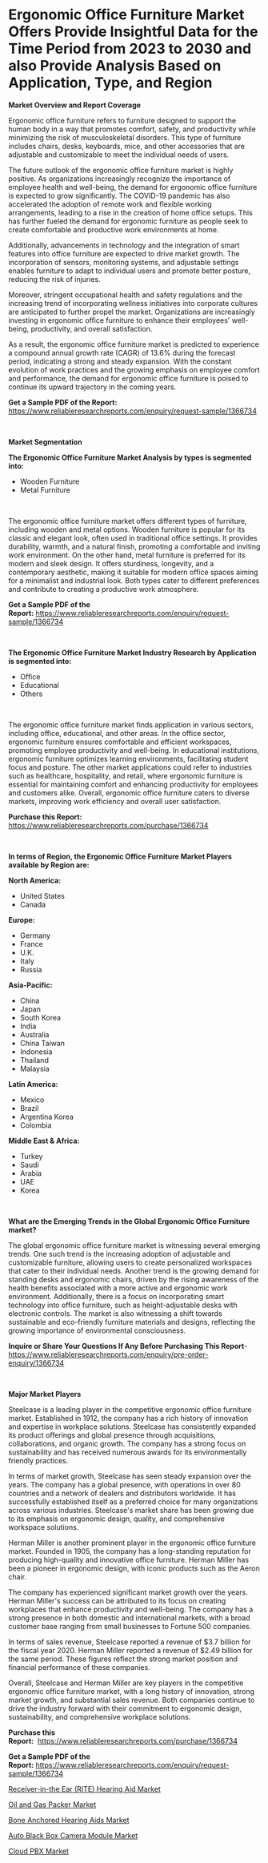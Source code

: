 <p><h1>Ergonomic Office Furniture Market Offers Provide Insightful Data for the Time Period from 2023 to 2030 and also Provide Analysis Based on Application, Type, and Region</h1></p><p><strong>Market Overview and Report Coverage</strong></p>
<p><p>Ergonomic office furniture refers to furniture designed to support the human body in a way that promotes comfort, safety, and productivity while minimizing the risk of musculoskeletal disorders. This type of furniture includes chairs, desks, keyboards, mice, and other accessories that are adjustable and customizable to meet the individual needs of users.</p><p>The future outlook of the ergonomic office furniture market is highly positive. As organizations increasingly recognize the importance of employee health and well-being, the demand for ergonomic office furniture is expected to grow significantly. The COVID-19 pandemic has also accelerated the adoption of remote work and flexible working arrangements, leading to a rise in the creation of home office setups. This has further fueled the demand for ergonomic furniture as people seek to create comfortable and productive work environments at home.</p><p>Additionally, advancements in technology and the integration of smart features into office furniture are expected to drive market growth. The incorporation of sensors, monitoring systems, and adjustable settings enables furniture to adapt to individual users and promote better posture, reducing the risk of injuries.</p><p>Moreover, stringent occupational health and safety regulations and the increasing trend of incorporating wellness initiatives into corporate cultures are anticipated to further propel the market. Organizations are increasingly investing in ergonomic office furniture to enhance their employees' well-being, productivity, and overall satisfaction.</p><p>As a result, the ergonomic office furniture market is predicted to experience a compound annual growth rate (CAGR) of 13.6% during the forecast period, indicating a strong and steady expansion. With the constant evolution of work practices and the growing emphasis on employee comfort and performance, the demand for ergonomic office furniture is poised to continue its upward trajectory in the coming years.</p></p>
<p><strong>Get a Sample PDF of the Report:</strong> <a href="https://www.reliableresearchreports.com/enquiry/request-sample/1366734">https://www.reliableresearchreports.com/enquiry/request-sample/1366734</a></p>
<p>&nbsp;</p>
<p><strong>Market Segmentation</strong></p>
<p><strong>The Ergonomic Office Furniture Market Analysis by types is segmented into:</strong></p>
<p><ul><li>Wooden Furniture</li><li>Metal Furniture</li></ul></p>
<p>&nbsp;</p>
<p><p>The ergonomic office furniture market offers different types of furniture, including wooden and metal options. Wooden furniture is popular for its classic and elegant look, often used in traditional office settings. It provides durability, warmth, and a natural finish, promoting a comfortable and inviting work environment. On the other hand, metal furniture is preferred for its modern and sleek design. It offers sturdiness, longevity, and a contemporary aesthetic, making it suitable for modern office spaces aiming for a minimalist and industrial look. Both types cater to different preferences and contribute to creating a productive work atmosphere.</p></p>
<p><strong>Get a Sample PDF of the Report:</strong>&nbsp;<a href="https://www.reliableresearchreports.com/enquiry/request-sample/1366734">https://www.reliableresearchreports.com/enquiry/request-sample/1366734</a></p>
<p>&nbsp;</p>
<p><strong>The Ergonomic Office Furniture Market Industry Research by Application is segmented into:</strong></p>
<p><ul><li>Office</li><li>Educational</li><li>Others</li></ul></p>
<p>&nbsp;</p>
<p><p>The ergonomic office furniture market finds application in various sectors, including office, educational, and other areas. In the office sector, ergonomic furniture ensures comfortable and efficient workspaces, promoting employee productivity and well-being. In educational institutions, ergonomic furniture optimizes learning environments, facilitating student focus and posture. The other market applications could refer to industries such as healthcare, hospitality, and retail, where ergonomic furniture is essential for maintaining comfort and enhancing productivity for employees and customers alike. Overall, ergonomic office furniture caters to diverse markets, improving work efficiency and overall user satisfaction.</p></p>
<p><strong>Purchase this Report:</strong>&nbsp; <a href="https://www.reliableresearchreports.com/purchase/1366734">https://www.reliableresearchreports.com/purchase/1366734</a></p>
<p>&nbsp;</p>
<p><strong>In terms of Region, the Ergonomic Office Furniture Market Players available by Region are:</strong></p>
<p>
    <p> <strong> North America: </strong>
        <ul>
            <li>United States</li>
            <li>Canada</li>
        </ul>
        </p> 
    <p> <strong> Europe: </strong>
        <ul>
            <li>Germany</li>
            <li>France</li>
            <li>U.K.</li>
            <li>Italy</li>
            <li>Russia</li>
        </ul>
        </p> 
    <p> <strong> Asia-Pacific: </strong>
        <ul>
            <li>China</li>
            <li>Japan</li>
            <li>South Korea</li>
            <li>India</li>
            <li>Australia</li>
            <li>China Taiwan</li>
            <li>Indonesia</li>
            <li>Thailand</li>
            <li>Malaysia</li>
        </ul>
        </p> 
    <p> <strong> Latin America: </strong>
        <ul>
            <li>Mexico</li>
            <li>Brazil</li>
            <li>Argentina Korea</li>
            <li>Colombia</li>
        </ul>
        </p> 
    <p> <strong> Middle East & Africa: </strong>
        <ul>
            <li>Turkey</li>
            <li>Saudi</li>
            <li>Arabia</li>
            <li>UAE</li>
            <li>Korea</li>
        </ul>
    </p>
    </p>
<p>&nbsp;</p>
<p><strong>What are the Emerging Trends in the Global Ergonomic Office Furniture market?</strong></p>
<p><p>The global ergonomic office furniture market is witnessing several emerging trends. One such trend is the increasing adoption of adjustable and customizable furniture, allowing users to create personalized workspaces that cater to their individual needs. Another trend is the growing demand for standing desks and ergonomic chairs, driven by the rising awareness of the health benefits associated with a more active and ergonomic work environment. Additionally, there is a focus on incorporating smart technology into office furniture, such as height-adjustable desks with electronic controls. The market is also witnessing a shift towards sustainable and eco-friendly furniture materials and designs, reflecting the growing importance of environmental consciousness.</p></p>
<p><strong>Inquire or Share Your Questions If Any Before Purchasing This Report</strong>- <a href="https://www.reliableresearchreports.com/enquiry/pre-order-enquiry/1366734">https://www.reliableresearchreports.com/enquiry/pre-order-enquiry/1366734</a></p>
<p>&nbsp;</p>
<p><strong>Major Market Players</strong></p>
<p><p>Steelcase is a leading player in the competitive ergonomic office furniture market. Established in 1912, the company has a rich history of innovation and expertise in workplace solutions. Steelcase has consistently expanded its product offerings and global presence through acquisitions, collaborations, and organic growth. The company has a strong focus on sustainability and has received numerous awards for its environmentally friendly practices.</p><p>In terms of market growth, Steelcase has seen steady expansion over the years. The company has a global presence, with operations in over 80 countries and a network of dealers and distributors worldwide. It has successfully established itself as a preferred choice for many organizations across various industries. Steelcase's market share has been growing due to its emphasis on ergonomic design, quality, and comprehensive workspace solutions.</p><p>Herman Miller is another prominent player in the ergonomic office furniture market. Founded in 1905, the company has a long-standing reputation for producing high-quality and innovative office furniture. Herman Miller has been a pioneer in ergonomic design, with iconic products such as the Aeron chair.</p><p>The company has experienced significant market growth over the years. Herman Miller's success can be attributed to its focus on creating workplaces that enhance productivity and well-being. The company has a strong presence in both domestic and international markets, with a broad customer base ranging from small businesses to Fortune 500 companies.</p><p>In terms of sales revenue, Steelcase reported a revenue of $3.7 billion for the fiscal year 2020. Herman Miller reported a revenue of $2.49 billion for the same period. These figures reflect the strong market position and financial performance of these companies.</p><p>Overall, Steelcase and Herman Miller are key players in the competitive ergonomic office furniture market, with a long history of innovation, strong market growth, and substantial sales revenue. Both companies continue to drive the industry forward with their commitment to ergonomic design, sustainability, and comprehensive workplace solutions.</p></p>
<p><strong>Purchase this Report:</strong>&nbsp;&nbsp;<a href="https://www.reliableresearchreports.com/purchase/1366734">https://www.reliableresearchreports.com/purchase/1366734</a></p>
<p></p>
<p><strong>Get a Sample PDF of the Report:</strong>&nbsp;<a href="https://www.reliableresearchreports.com/enquiry/request-sample/1366734">https://www.reliableresearchreports.com/enquiry/request-sample/1366734</a></p>
<p><p><a href="https://issuu.com/reportprime-2/docs/receiver-in-the-ear-rite-hearing-aid-market-size-2?fr=xKAE9_zU1NQ">Receiver-in-the Ear (RITE) Hearing Aid Market</a></p><p><a href="https://www.linkedin.com/pulse/oil-gas-packer-market-research-report-provides-thorough-industry-ku3zc/">Oil and Gas Packer Market</a></p><p><a href="https://medium.com/@danesanford_55006/bone-anchored-hearing-aids-market-size-cagr-trends-2024-2030-d1c726cee316">Bone Anchored Hearing Aids Market</a></p><p><a href="https://issuu.com/reportprime-2/docs/auto-black-box-camera-module-market-size-2030.pptx?fr=xKAE9_zU1NQ">Auto Black Box Camera Module Market</a></p><p><a href="https://www.linkedin.com/pulse/cloud-pbx-market-size-2023-2030-global-industrial-zkzwf/">Cloud PBX Market</a></p></p>